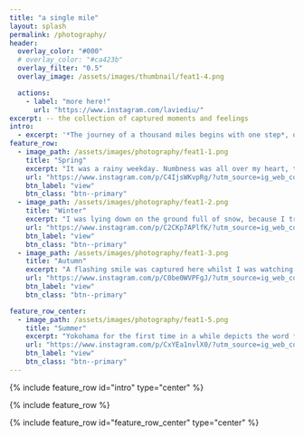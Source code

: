 ```yaml
---
title: "a single mile"
layout: splash
permalink: /photography/
header:
  overlay_color: "#000"
  # overlay_color: "#ca423b"
  overlay_filter: "0.5"
  overlay_image: /assets/images/thumbnail/feat1-4.png

  actions:
    - label: "more here!"
      url: "https://www.instagram.com/laviediu/"
excerpt: -- the collection of captured moments and feelings
intro: 
  - excerpt: '*The journey of a thousand miles begins with one step*, quoting Lao Tzu, my journey began when I discovered my love for `photography` in junior high school.'
feature_row:
  - image_path: /assets/images/photography/feat1-1.png
    title: "Spring"
    excerpt: "It was a rainy weekday. Numbness was all over my heart, transmitting into my smile. A quiet lake and a short walk was all I needed."
    url: "https://www.instagram.com/p/C4IjsWKvpRg/?utm_source=ig_web_copy_link&igsh=MzRlODBiNWFlZA=="
    btn_label: "view"
    btn_class: "btn--primary"
  - image_path: /assets/images/photography/feat1-2.png
    title: "Winter"
    excerpt: "I was lying down on the ground full of snow, because I tripped, but then I laughed and kept lying down while enjoying the magic of snow."
    url: "https://www.instagram.com/p/C2CKp7APlfK/?utm_source=ig_web_copy_link&igsh=MzRlODBiNWFlZA=="
    btn_label: "view"
    btn_class: "btn--primary"
  - image_path: /assets/images/photography/feat1-3.png
    title: "Autumn"
    excerpt: "A flashing smile was captured here whilst I was watching several ducks playing in the pond nearby."
    url: "https://www.instagram.com/p/C0be0WVPFgJ/?utm_source=ig_web_copy_link&igsh=MzRlODBiNWFlZA=="
    btn_label: "view"
    btn_class: "btn--primary"

feature_row_center:
  - image_path: /assets/images/photography/feat1-5.png
    title: "Summer"
    excerpt: "Yokohama for the first time in a while depicts the word *exotic*"
    url: "https://www.instagram.com/p/CxYEa1nvlX0/?utm_source=ig_web_copy_link&igsh=MzRlODBiNWFlZA=="
    btn_label: "view"
    btn_class: "btn--primary"
---
```


{% include feature_row id="intro" type="center" %}

{% include feature_row %}

{% include feature_row id="feature_row_center" type="center" %}
